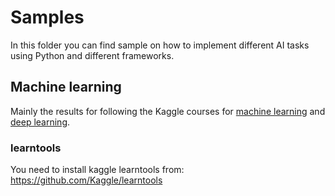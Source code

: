 # Samples

In this folder you can find sample on how to implement different AI tasks 
using Python and different frameworks.

## Machine learning

Mainly the results for following the Kaggle courses for 
[machine learning](https://www.kaggle.com/learn/machine-learning)
and [deep learning](https://www.kaggle.com/learn/deep-learning).

### learntools

You need to install kaggle learntools from: https://github.com/Kaggle/learntools


